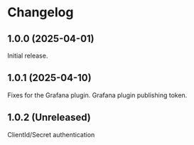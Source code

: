 # Changelog

## 1.0.0 (2025-04-01)

Initial release.

## 1.0.1 (2025-04-10)

Fixes for the Grafana plugin.
Grafana plugin publishing token.

## 1.0.2 (Unreleased)

ClientId/Secret authentication
